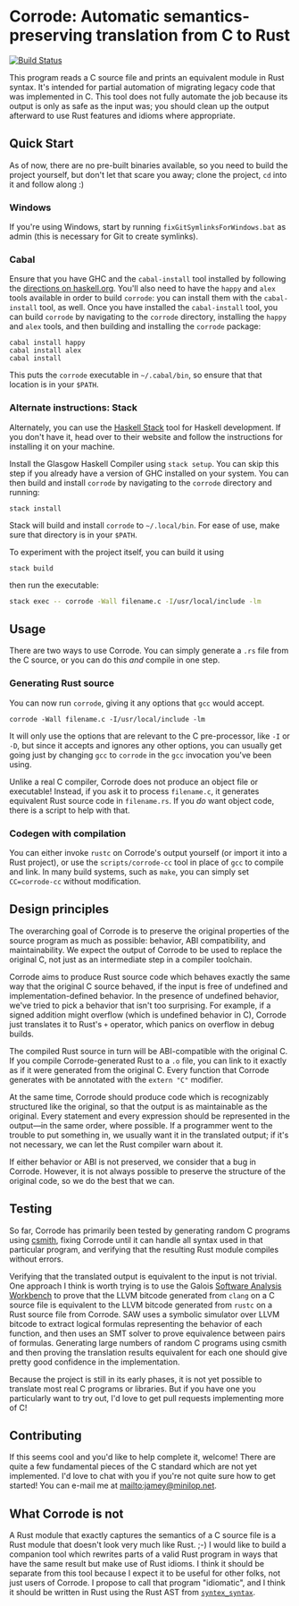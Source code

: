 # Corrode: Automatic semantics-preserving translation from C to Rust

[![Build Status](https://travis-ci.org/jameysharp/corrode.svg?branch=master)](https://travis-ci.org/jameysharp/corrode)

This program reads a C source file and prints an equivalent module in
Rust syntax. It's intended for partial automation of migrating legacy
code that was implemented in C. This tool does not fully automate the
job because its output is only as safe as the input was; you should
clean up the output afterward to use Rust features and idioms where
appropriate.

## Quick Start

As of now, there are no pre-built binaries available, so you need to build the
project yourself, but don't let that scare you away; clone the project, `cd`
into it and follow along :)

### Windows

If you're using Windows, start by running `fixGitSymlinksForWindows.bat`
as admin (this is necessary for Git to create symlinks).

### Cabal

Ensure that you have GHC and the `cabal-install` tool installed by following
the [directions on haskell.org](https://www.haskell.org/downloads#minimal).
You'll also need to have the `happy` and `alex` tools available in order to
build `corrode`: you can install them with the `cabal-install` tool, as well.
Once you have installed the `cabal-install` tool, you can build `corrode` by
navigating to the `corrode` directory, installing the `happy` and `alex` tools,
and then building and installing the `corrode` package:

```
cabal install happy
cabal install alex
cabal install
```

This puts the `corrode` executable in `~/.cabal/bin`, so ensure that that
location is in your `$PATH`.

### Alternate instructions: Stack

Alternately, you can use the [Haskell Stack](http://haskellstack.org) tool
for Haskell development. If you don't have it, head over to their website
and follow the instructions for installing it on your machine.

Install the Glasgow Haskell Compiler using ```stack setup```. You can skip this
step if you already have a version of GHC installed on your system.
You can then build and install `corrode` by navigating to the `corrode`
directory and running:

```
stack install
```

Stack will build and install `corrode` to `~/.local/bin`. For ease of use, make
sure that directory is in your `$PATH`.

To experiment with the project itself, you can build it using

```
stack build
```

then run the executable:

```bash
stack exec -- corrode -Wall filename.c -I/usr/local/include -lm
```

## Usage

There are two ways to use Corrode. You can simply generate a `.rs` file
from the C source, or you can do this _and_ compile in one step.

### Generating Rust source

You can now run `corrode`, giving it any options that `gcc` would
accept.

```
corrode -Wall filename.c -I/usr/local/include -lm
```

It will only use the options that are relevant to the C pre-processor,
like `-I` or `-D`, but since it accepts and ignores any other options,
you can usually get going just by changing `gcc` to `corrode` in the
`gcc` invocation you've been using.

Unlike a real C compiler, Corrode does not produce an object file or
executable! Instead, if you ask it to process `filename.c`, it generates
equivalent Rust source code in `filename.rs`. If you _do_ want object
code, there is a script to help with that.

### Codegen with compilation

You can either invoke `rustc` on Corrode's output yourself (or import it
into a Rust project), or use the `scripts/corrode-cc` tool in place of
`gcc` to compile and link. In many build systems, such as `make`, you
can simply set `CC=corrode-cc` without modification.

## Design principles

The overarching goal of Corrode is to preserve the original properties
of the source program as much as possible: behavior, ABI compatibility,
and maintainability. We expect the output of Corrode to be used to
replace the original C, not just as an intermediate step in a compiler
toolchain.

Corrode aims to produce Rust source code which behaves exactly the same
way that the original C source behaved, if the input is free of
undefined and implementation-defined behavior. In the presence of
undefined behavior, we've tried to pick a behavior that isn't too
surprising. For example, if a signed addition might overflow (which is
undefined behavior in C), Corrode just translates it to Rust's `+`
operator, which panics on overflow in debug builds.

The compiled Rust source in turn will be ABI-compatible with the
original C. If you compile Corrode-generated Rust to a `.o` file, you
can link to it exactly as if it were generated from the original C.
Every function that Corrode generates with be annotated with the `extern
"C"` modifier.

At the same time, Corrode should produce code which is recognizably
structured like the original, so that the output is as maintainable as
the original. Every statement and every expression should be represented
in the output&mdash;in the same order, where possible. If a programmer
went to the trouble to put something in, we usually want it in the
translated output; if it's not necessary, we can let the Rust compiler
warn about it.

If either behavior or ABI is not preserved, we consider that a bug in
Corrode. However, it is not always possible to preserve the structure of
the original code, so we do the best that we can.

## Testing

So far, Corrode has primarily been tested by generating random C
programs using [csmith](https://github.com/csmith-project/csmith),
fixing Corrode until it can handle all syntax used in that particular
program, and verifying that the resulting Rust module compiles without
errors.

Verifying that the translated output is equivalent to the input is not
trivial. One approach I think is worth trying is to use the
Galois [Software Analysis Workbench](http://saw.galois.com/) to prove
that the LLVM bitcode generated from `clang` on a C source file is
equivalent to the LLVM bitcode generated from `rustc` on a Rust source
file from Corrode. SAW uses a symbolic simulator over LLVM bitcode to
extract logical formulas representing the behavior of each function, and
then uses an SMT solver to prove equivalence between pairs of formulas.
Generating large numbers of random C programs using csmith and then
proving the translation results equivalent for each one should give
pretty good confidence in the implementation.

Because the project is still in its early phases, it is not yet possible
to translate most real C programs or libraries. But if you have one you
particularly want to try out, I'd love to get pull requests implementing
more of C!

## Contributing

If this seems cool and you'd like to help complete it, welcome! There
are quite a few fundamental pieces of the C standard which are not yet
implemented. I'd love to chat with you if you're not quite sure how to
get started! You can e-mail me at <mailto:jamey@minilop.net>.

## What Corrode is not

A Rust module that exactly captures the semantics of a C source file is
a Rust module that doesn't look very much like Rust. ;-) I would like to
build a companion tool which rewrites parts of a valid Rust program in
ways that have the same result but make use of Rust idioms. I think it
should be separate from this tool because I expect it to be useful for
other folks, not just users of Corrode. I propose to call that program
"idiomatic", and I think it should be written in Rust using the Rust AST
from [`syntex_syntax`](https://github.com/serde-rs/syntex).
